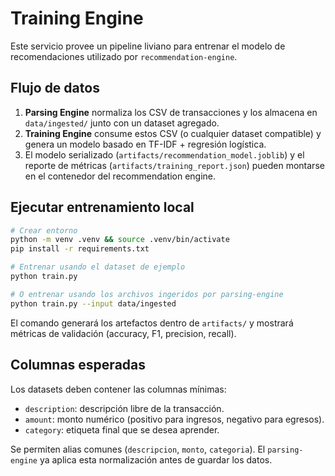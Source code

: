 # Training Engine

Este servicio provee un pipeline liviano para entrenar el modelo de recomendaciones utilizado por `recommendation-engine`.

## Flujo de datos
1. **Parsing Engine** normaliza los CSV de transacciones y los almacena en `data/ingested/` junto con un dataset agregado.
2. **Training Engine** consume estos CSV (o cualquier dataset compatible) y genera un modelo basado en TF-IDF + regresión logística.
3. El modelo serializado (`artifacts/recommendation_model.joblib`) y el reporte de métricas (`artifacts/training_report.json`) pueden montarse en el contenedor del recommendation engine.

## Ejecutar entrenamiento local
```bash
# Crear entorno
python -m venv .venv && source .venv/bin/activate
pip install -r requirements.txt

# Entrenar usando el dataset de ejemplo
python train.py

# O entrenar usando los archivos ingeridos por parsing-engine
python train.py --input data/ingested
```

El comando generará los artefactos dentro de `artifacts/` y mostrará métricas de validación (accuracy, F1, precision, recall).

## Columnas esperadas
Los datasets deben contener las columnas mínimas:
- `description`: descripción libre de la transacción.
- `amount`: monto numérico (positivo para ingresos, negativo para egresos).
- `category`: etiqueta final que se desea aprender.

Se permiten alias comunes (`descripcion`, `monto`, `categoria`). El `parsing-engine` ya aplica esta normalización antes de guardar los datos.
